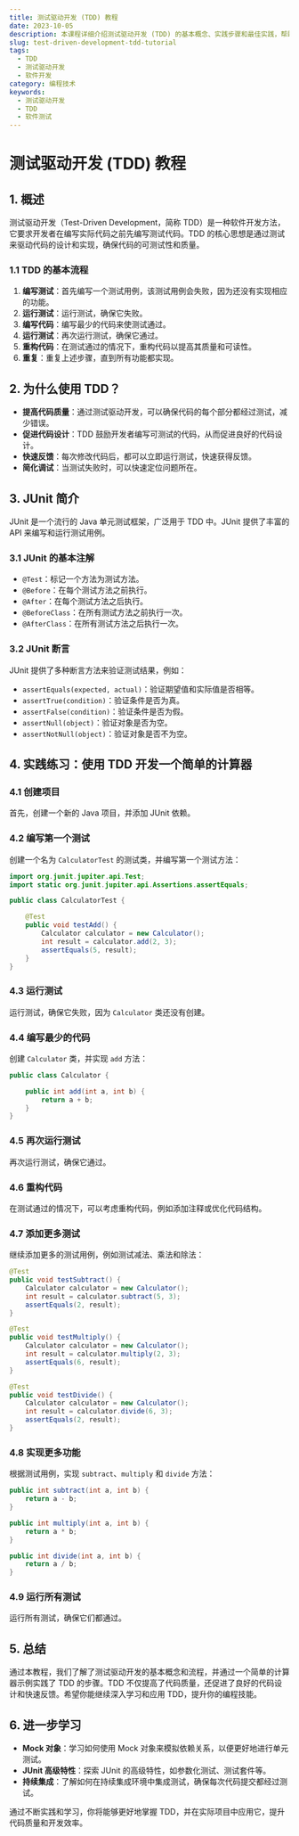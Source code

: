 ```yaml
---
title: 测试驱动开发 (TDD) 教程
date: 2023-10-05
description: 本课程详细介绍测试驱动开发 (TDD) 的基本概念、实践步骤和最佳实践，帮助开发者通过测试来驱动代码设计，提高代码质量和开发效率。
slug: test-driven-development-tdd-tutorial
tags:
  - TDD
  - 测试驱动开发
  - 软件开发
category: 编程技术
keywords:
  - 测试驱动开发
  - TDD
  - 软件测试
---
```


# 测试驱动开发 (TDD) 教程

## 1. 概述

测试驱动开发（Test-Driven Development，简称 TDD）是一种软件开发方法，它要求开发者在编写实际代码之前先编写测试代码。TDD 的核心思想是通过测试来驱动代码的设计和实现，确保代码的可测试性和质量。

### 1.1 TDD 的基本流程

1. **编写测试**：首先编写一个测试用例，该测试用例会失败，因为还没有实现相应的功能。
2. **运行测试**：运行测试，确保它失败。
3. **编写代码**：编写最少的代码来使测试通过。
4. **运行测试**：再次运行测试，确保它通过。
5. **重构代码**：在测试通过的情况下，重构代码以提高其质量和可读性。
6. **重复**：重复上述步骤，直到所有功能都实现。

## 2. 为什么使用 TDD？

- **提高代码质量**：通过测试驱动开发，可以确保代码的每个部分都经过测试，减少错误。
- **促进代码设计**：TDD 鼓励开发者编写可测试的代码，从而促进良好的代码设计。
- **快速反馈**：每次修改代码后，都可以立即运行测试，快速获得反馈。
- **简化调试**：当测试失败时，可以快速定位问题所在。

## 3. JUnit 简介

JUnit 是一个流行的 Java 单元测试框架，广泛用于 TDD 中。JUnit 提供了丰富的 API 来编写和运行测试用例。

### 3.1 JUnit 的基本注解

- `@Test`：标记一个方法为测试方法。
- `@Before`：在每个测试方法之前执行。
- `@After`：在每个测试方法之后执行。
- `@BeforeClass`：在所有测试方法之前执行一次。
- `@AfterClass`：在所有测试方法之后执行一次。

### 3.2 JUnit 断言

JUnit 提供了多种断言方法来验证测试结果，例如：

- `assertEquals(expected, actual)`：验证期望值和实际值是否相等。
- `assertTrue(condition)`：验证条件是否为真。
- `assertFalse(condition)`：验证条件是否为假。
- `assertNull(object)`：验证对象是否为空。
- `assertNotNull(object)`：验证对象是否不为空。

## 4. 实践练习：使用 TDD 开发一个简单的计算器

### 4.1 创建项目

首先，创建一个新的 Java 项目，并添加 JUnit 依赖。

### 4.2 编写第一个测试

创建一个名为 `CalculatorTest` 的测试类，并编写第一个测试方法：

```java
import org.junit.jupiter.api.Test;
import static org.junit.jupiter.api.Assertions.assertEquals;

public class CalculatorTest {

    @Test
    public void testAdd() {
        Calculator calculator = new Calculator();
        int result = calculator.add(2, 3);
        assertEquals(5, result);
    }
}
```

### 4.3 运行测试

运行测试，确保它失败，因为 `Calculator` 类还没有创建。

### 4.4 编写最少的代码

创建 `Calculator` 类，并实现 `add` 方法：

```java
public class Calculator {

    public int add(int a, int b) {
        return a + b;
    }
}
```

### 4.5 再次运行测试

再次运行测试，确保它通过。

### 4.6 重构代码

在测试通过的情况下，可以考虑重构代码，例如添加注释或优化代码结构。

### 4.7 添加更多测试

继续添加更多的测试用例，例如测试减法、乘法和除法：

```java
@Test
public void testSubtract() {
    Calculator calculator = new Calculator();
    int result = calculator.subtract(5, 3);
    assertEquals(2, result);
}

@Test
public void testMultiply() {
    Calculator calculator = new Calculator();
    int result = calculator.multiply(2, 3);
    assertEquals(6, result);
}

@Test
public void testDivide() {
    Calculator calculator = new Calculator();
    int result = calculator.divide(6, 3);
    assertEquals(2, result);
}
```

### 4.8 实现更多功能

根据测试用例，实现 `subtract`、`multiply` 和 `divide` 方法：

```java
public int subtract(int a, int b) {
    return a - b;
}

public int multiply(int a, int b) {
    return a * b;
}

public int divide(int a, int b) {
    return a / b;
}
```

### 4.9 运行所有测试

运行所有测试，确保它们都通过。

## 5. 总结

通过本教程，我们了解了测试驱动开发的基本概念和流程，并通过一个简单的计算器示例实践了 TDD 的步骤。TDD 不仅提高了代码质量，还促进了良好的代码设计和快速反馈。希望你能继续深入学习和应用 TDD，提升你的编程技能。

## 6. 进一步学习

- **Mock 对象**：学习如何使用 Mock 对象来模拟依赖关系，以便更好地进行单元测试。
- **JUnit 高级特性**：探索 JUnit 的高级特性，如参数化测试、测试套件等。
- **持续集成**：了解如何在持续集成环境中集成测试，确保每次代码提交都经过测试。

通过不断实践和学习，你将能够更好地掌握 TDD，并在实际项目中应用它，提升代码质量和开发效率。